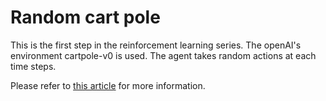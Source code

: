 # Random cart pole
This is the first step in the reinforcement learning series.
The openAI's environment cartpole-v0 is used.
The agent takes random actions at each time steps.

Please refer to [this article](https://www.datamachinist.com/reinforcement-learning/part-1-learning-to-use-openai-gym/) for more information.
